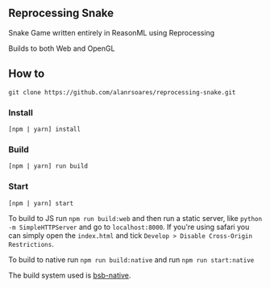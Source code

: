 Reprocessing Snake
---

Snake Game written entirely in ReasonML using Reprocessing

Builds to both Web and OpenGL

## How to
```
git clone https://github.com/alanrsoares/reprocessing-snake.git
```

### Install
```
[npm | yarn] install
```

### Build
```
[npm | yarn] run build
```

### Start
```
[npm | yarn] start
```

To build to JS run `npm run build:web` and then run a static server, like `python -m SimpleHTTPServer` and go to `localhost:8000`. If you're using safari you can simply open the `index.html` and tick `Develop > Disable Cross-Origin Restrictions`.

To build to native run `npm run build:native` and run `npm run start:native`

The build system used is [bsb-native](https://github.com/bsansouci/bsb-native).
